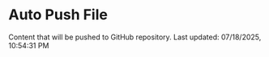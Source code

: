 # Auto Push File

Content that will be pushed to GitHub repository.
Last updated: 07/18/2025, 10:54:31 PM